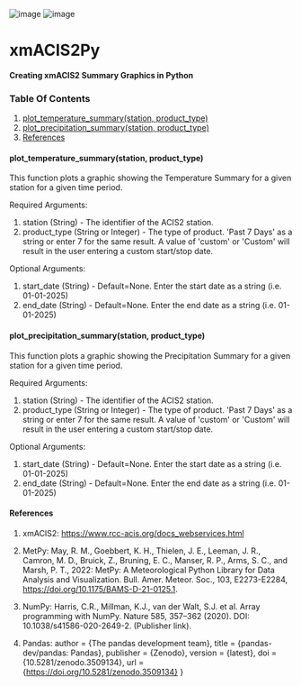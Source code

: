 ![image](https://github.com/user-attachments/assets/fb5ecdf9-bd51-4243-be7d-92af0952bfd8) ![image](https://github.com/user-attachments/assets/da1b43c0-2b6a-4a5c-9eb4-f08b30cab42b)

# xmACIS2Py
**Creating xmACIS2 Summary Graphics in Python**

### Table Of Contents

1) [plot_temperature_summary(station, product_type)](#plot_temperature_summarystation-product_type)
2) [plot_precipitation_summary(station, product_type)](#plot_precipitation_summarystation-product_type)
3) [References]()


#### plot_temperature_summary(station, product_type)

This function plots a graphic showing the Temperature Summary for a given station for a given time period. 

Required Arguments:

1) station (String) - The identifier of the ACIS2 station. 
2) product_type (String or Integer) - The type of product. 'Past 7 Days' as a string or enter 7 for the same result. 
   A value of 'custom' or 'Custom' will result in the user entering a custom start/stop date. 

Optional Arguments:
1) start_date (String) - Default=None. Enter the start date as a string (i.e. 01-01-2025)
2) end_date (String) - Default=None. Enter the end date as a string (i.e. 01-01-2025)

#### plot_precipitation_summary(station, product_type)

This function plots a graphic showing the Precipitation Summary for a given station for a given time period. 

Required Arguments:

1) station (String) - The identifier of the ACIS2 station. 
2) product_type (String or Integer) - The type of product. 'Past 7 Days' as a string or enter 7 for the same result. 
   A value of 'custom' or 'Custom' will result in the user entering a custom start/stop date. 

Optional Arguments:
1) start_date (String) - Default=None. Enter the start date as a string (i.e. 01-01-2025)
2) end_date (String) - Default=None. Enter the end date as a string (i.e. 01-01-2025)


#### References


1) xmACIS2: https://www.rcc-acis.org/docs_webservices.html 

2) MetPy: May, R. M., Goebbert, K. H., Thielen, J. E., Leeman, J. R., Camron, M. D., Bruick, Z., Bruning, E. C., Manser, R. P., Arms, S. C., and Marsh, P. T., 2022: MetPy: A Meteorological Python Library for Data Analysis and Visualization. Bull. Amer. Meteor. Soc., 103, E2273-E2284, https://doi.org/10.1175/BAMS-D-21-0125.1.

3) NumPy: Harris, C.R., Millman, K.J., van der Walt, S.J. et al. Array programming with NumPy. Nature 585, 357–362 (2020). DOI: 10.1038/s41586-020-2649-2. (Publisher link).

4) Pandas:
    author       = {The pandas development team},
    title        = {pandas-dev/pandas: Pandas},
    publisher    = {Zenodo},
    version      = {latest},
    doi          = {10.5281/zenodo.3509134},
    url          = {https://doi.org/10.5281/zenodo.3509134}
}

